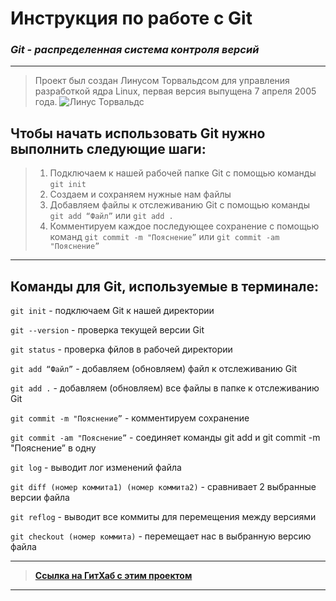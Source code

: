 
# Инструкция по работе с Git

### ***Git - распределенная система контроля версий***

***

 >Проект был создан Линусом Торвальдсом для управления разработкой ядра Linux, первая версия выпущена 7 апреля 2005 года. 
> ![Линус Торвальдс](http://dl4.joxi.net/drive/2022/08/05/0044/2382/2914638/38/440543e712.jpg "Создатель Git")

## Чтобы начать использовать Git нужно выполнить следующие шаги:

>1. Подключаем к нашей рабочей папке Git с помощью команды `git init`
>2. Создаем и сохраняем нужные нам файлы
>3. Добавляем файлы к отслеживанию Git с помощью команды `git add “Файл”` или `git add .`
>4. Комментируем каждое последующее сохранение с помощью команд `git commit -m "Пояснение”` или `git commit -am "Пояснение”`

***

 ## Команды для Git, используемые в терминале:

`git init` - подключаем Git к нашей директории

`git --version` - проверка текущей версии Git

`git status` - проверка фйлов в рабочей директории

`git add “Файл”` - добавляем (обновляем) файл к отслеживанию Git

`git add .`  - добавляем (обновляем) все файлы в папке к отслеживанию Git

`git commit -m "Пояснение”`  - комментируем  сохранение

`git commit -am "Пояснение”`  - соединяет команды git add и git commit -m "Пояснение” в одну

`git log` - выводит лог изменений файла

`git diff (номер коммита1) (номер коммита2)` - сравнивает 2 выбранные версии файла

`git reflog` - выводит все коммиты для перемещения между версиями

`git checkout (номер коммита)` - перемещает нас в выбранную версию файла

***

>**[Ссылка на ГитХаб с этим проектом](http://example.com/https://github.com/Dmitriy-Lab/Geek "Dmitriy-Lab")**

***